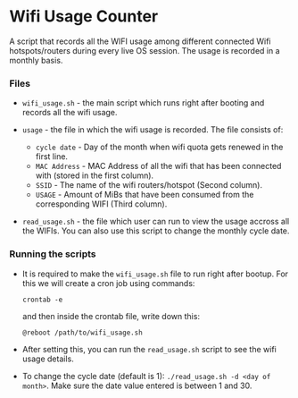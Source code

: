 # Wifi Usage Counter

A script that records all the WIFI usage among different connected Wifi hotspots/routers during every live OS session. The usage is recorded in a monthly basis.

### Files
- `wifi_usage.sh` - the main script which runs right after booting and records all the wifi usage.

- `usage` - the file in which the wifi usage is recorded. The file consists of:
    - `cycle date` - Day of the month when wifi quota gets renewed in the first line.
    - `MAC Address` - MAC Address of all the wifi that has been connected with (stored in the first column).
    - `SSID` - The name of the wifi routers/hotspot (Second column).
    - `USAGE` - Amount of MiBs that have been consumed from the corresponding WIFI (Third column).

- `read_usage.sh` - the file which user can run to view the usage accross all the WIFIs. You can also use this script to change the monthly cycle date.

### Running the scripts

- It is required to make the `wifi_usage.sh` file to run right after bootup. For this we will create a cron job using commands:

	`crontab -e`

	and then inside the crontab file, write down this:

	`@reboot /path/to/wifi_usage.sh`

- After setting this, you can run the `read_usage.sh` script to see the wifi usage details.
- To change the cycle date (default is 1): `./read_usage.sh -d <day of month>`. Make sure the date value entered is between 1 and 30.

